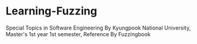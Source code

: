 # Learning-Fuzzing
Special Topics in Software Engineering By Kyungpook National University, Master's 1st year 1st semester, Reference By Fuzzingbook

